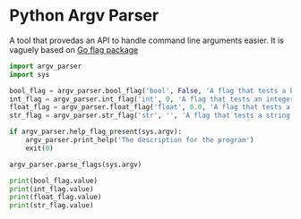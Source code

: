 # Python Argv Parser

A tool that provedas an API to handle command line arguments easier. It is vaguely based on [Go flag package](https://pkg.go.dev/flag)

```python
import argv_parser
import sys

bool_flag = argv_parser.bool_flag('bool', False, 'A flag that tests a boolean')
int_flag = argv_parser.int_flag('int', 0, 'A flag that tests an integer', required=True)
float_flag = argv_parser.float_flag('float', 0.0, 'A flag that tests a floating point value')
str_flag = argv_parser.str_flag('str', '', 'A flag that tests a string')

if argv_parser.help_flag_present(sys.argv):
    argv_parser.print_help('The description for the program')
    exit(0)

argv_parser.parse_flags(sys.argv)

print(bool_flag.value)
print(int_flag.value)
print(float_flag.value)
print(str_flag.value)

```

